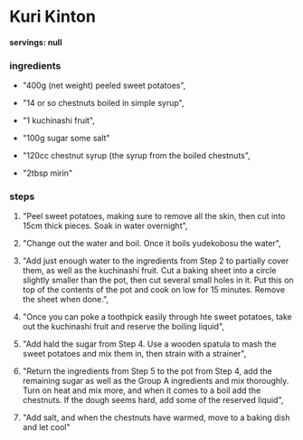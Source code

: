 # Kuri Kinton
#### servings: null
### ingredients
- "400g (net weight) peeled sweet potatoes",
- "14 or so chestnuts boiled in simple syrup",
- "1 kuchinashi fruit",
- "100g sugar some salt"

- "120cc chestnut syrup (the syrup from the boiled chestnuts",
- "2tbsp mirin"

### steps
1. "Peel sweet potatoes, making sure to remove all the skin, then cut into 15cm thick pieces. Soak in water overnight",

2. "Change out the water and boil. Once it boils yudekobosu the water",

3. "Add just enough water to the ingredients from Step 2 to partially cover them, as well as the kuchinashi fruit. Cut a baking sheet into a circle slightly smaller than the pot, then cut several small holes in it. Put this on top of the contents of the pot and cook on low for 15 minutes. Remove the sheet when done.",

4. "Once you can poke a toothpick easily through hte sweet potatoes, take out the kuchinashi fruit and reserve the boiling liquid",

5. "Add hald the sugar from Step 4. Use a wooden spatula to mash the sweet potatoes and mix them in, then strain with a strainer",

6. "Return the ingredients from Step 5 to the pot from Step 4, add the remaining sugar as well as the Group A ingredients and mix thoroughly. Turn on heat and mix more, and when it comes to a boil add the chestnuts. If the dough seems hard, add some of the reserved liquid",

7. "Add salt, and when the chestnuts have warmed, move to a baking dish and let cool"